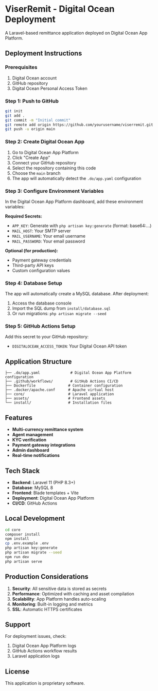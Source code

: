 # ViserRemit - Digital Ocean Deployment

A Laravel-based remittance application deployed on Digital Ocean App Platform.

## Deployment Instructions

### Prerequisites
1. Digital Ocean account
2. GitHub repository
3. Digital Ocean Personal Access Token

### Step 1: Push to GitHub
```bash
git init
git add .
git commit -m "Initial commit"
git remote add origin https://github.com/yourusername/viserremit.git
git push -u origin main
```

### Step 2: Create Digital Ocean App
1. Go to Digital Ocean App Platform
2. Click "Create App"
3. Connect your GitHub repository
4. Select the repository containing this code
5. Choose the `main` branch
6. The app will automatically detect the `.do/app.yaml` configuration

### Step 3: Configure Environment Variables
In the Digital Ocean App Platform dashboard, add these environment variables:

**Required Secrets:**
- `APP_KEY`: Generate with `php artisan key:generate` (format: base64:...)
- `MAIL_HOST`: Your SMTP server
- `MAIL_USERNAME`: Your email username
- `MAIL_PASSWORD`: Your email password

**Optional (for production):**
- Payment gateway credentials
- Third-party API keys
- Custom configuration values

### Step 4: Database Setup
The app will automatically create a MySQL database. After deployment:
1. Access the database console
2. Import the SQL dump from `install/database.sql`
3. Or run migrations: `php artisan migrate --seed`

### Step 5: GitHub Actions Setup
Add this secret to your GitHub repository:
- `DIGITALOCEAN_ACCESS_TOKEN`: Your Digital Ocean API token

## Application Structure

```
├── .do/app.yaml              # Digital Ocean App Platform configuration
├── .github/workflows/        # GitHub Actions CI/CD
├── Dockerfile               # Container configuration
├── .docker/apache.conf      # Apache virtual host
├── core/                    # Laravel application
├── assets/                  # Frontend assets
└── install/                 # Installation files
```

## Features

- **Multi-currency remittance system**
- **Agent management**
- **KYC verification**
- **Payment gateway integrations**
- **Admin dashboard**
- **Real-time notifications**

## Tech Stack

- **Backend**: Laravel 11 (PHP 8.3+)
- **Database**: MySQL 8
- **Frontend**: Blade templates + Vite
- **Deployment**: Digital Ocean App Platform
- **CI/CD**: GitHub Actions

## Local Development

```bash
cd core
composer install
npm install
cp .env.example .env
php artisan key:generate
php artisan migrate --seed
npm run dev
php artisan serve
```

## Production Considerations

1. **Security**: All sensitive data is stored as secrets
2. **Performance**: Optimized with caching and asset compilation
3. **Scalability**: App Platform handles auto-scaling
4. **Monitoring**: Built-in logging and metrics
5. **SSL**: Automatic HTTPS certificates

## Support

For deployment issues, check:
1. Digital Ocean App Platform logs
2. GitHub Actions workflow results
3. Laravel application logs

## License

This application is proprietary software.
